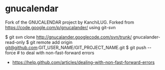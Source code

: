 gnucalendar
===========

Fork of the GNUCALENDAR project by KanchiLUG. Forked from https://code.google.com/p/gnucalander/ using git-svn

  $ git svn clone http://gnucalander.googlecode.com/svn/trunk/ gnucalander-read-only
  $ git remote add origin git@github.com:GIT_USER_NAME/GIT_PROJECT_NAME.git
  $ git push --force # to deal with non-fast-forward errors

* https://help.github.com/articles/dealing-with-non-fast-forward-errors
